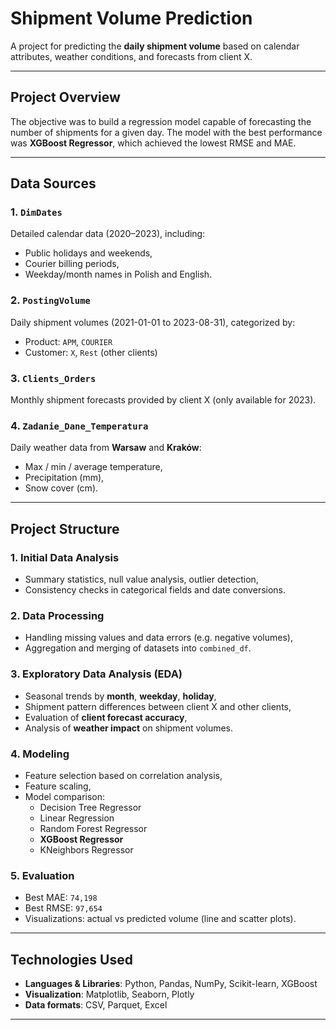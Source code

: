 # Shipment Volume Prediction

A project for predicting the **daily shipment volume** based on calendar attributes, weather conditions, and forecasts from client X.

---

## Project Overview

The objective was to build a regression model capable of forecasting the number of shipments for a given day. The model with the best performance was **XGBoost Regressor**, which achieved the lowest RMSE and MAE.

---

## Data Sources

### 1. `DimDates`
Detailed calendar data (2020–2023), including:
- Public holidays and weekends,
- Courier billing periods,
- Weekday/month names in Polish and English.

### 2. `PostingVolume`
Daily shipment volumes (2021-01-01 to 2023-08-31), categorized by:
- Product: `APM`, `COURIER`
- Customer: `X`, `Rest` (other clients)

### 3. `Clients_Orders`
Monthly shipment forecasts provided by client X (only available for 2023).

### 4. `Zadanie_Dane_Temperatura`
Daily weather data from **Warsaw** and **Kraków**:
- Max / min / average temperature,
- Precipitation (mm),
- Snow cover (cm).

---

## Project Structure

### 1. Initial Data Analysis
- Summary statistics, null value analysis, outlier detection,
- Consistency checks in categorical fields and date conversions.

### 2. Data Processing
- Handling missing values and data errors (e.g. negative volumes),
- Aggregation and merging of datasets into `combined_df`.

### 3. Exploratory Data Analysis (EDA)
- Seasonal trends by **month**, **weekday**, **holiday**,
- Shipment pattern differences between client X and other clients,
- Evaluation of **client forecast accuracy**,
- Analysis of **weather impact** on shipment volumes.

### 4. Modeling
- Feature selection based on correlation analysis,
- Feature scaling,
- Model comparison:
  - Decision Tree Regressor  
  - Linear Regression  
  - Random Forest Regressor  
  - **XGBoost Regressor**
  - KNeighbors Regressor  

### 5. Evaluation
- Best MAE: `74,198`
- Best RMSE: `97,654`
- Visualizations: actual vs predicted volume (line and scatter plots).

---

## Technologies Used

- **Languages & Libraries**: Python, Pandas, NumPy, Scikit-learn, XGBoost
- **Visualization**: Matplotlib, Seaborn, Plotly
- **Data formats**: CSV, Parquet, Excel

---

